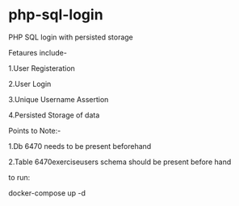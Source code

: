 # php-sql-login
PHP SQL login with persisted storage

Fetaures include-


1.User Registeration

2.User Login

3.Unique Username Assertion

4.Persisted Storage of data


Points to Note:-


1.Db 6470 needs to be present beforehand

2.Table 6470exerciseusers schema should be present before hand


to run:


docker-compose up -d



